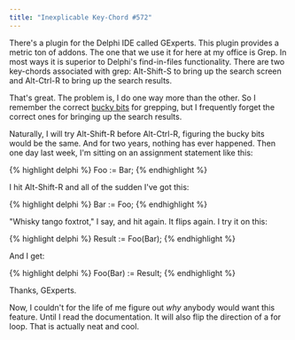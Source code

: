 ```yaml
---
title: "Inexplicable Key-Chord #572"
---
```

There's a plugin for the Delphi IDE called GExperts. This plugin provides a
metric ton of addons. The one that we use it for here at my office is Grep. In
most ways it is superior to Delphi's find-in-files functionality. There are
two key-chords associated with grep: Alt-Shift-S to bring up the search screen
and Alt-Ctrl-R to bring up the search results.

That's great. The problem is, I do one way more than the other. So I remember
the correct [bucky bits][1] for grepping, but I frequently forget the correct
ones for bringing up the search results.

Naturally, I will try Alt-Shift-R before Alt-Ctrl-R, figuring the bucky bits
would be the same. And for two years, nothing has ever happened. Then one day
last week, I'm sitting on an assignment statement like this:

{% highlight delphi %}
Foo := Bar;
{% endhighlight %}

I hit Alt-Shift-R and all of the sudden I've got this:

{% highlight delphi %}
Bar := Foo;
{% endhighlight %}

"Whisky tango foxtrot," I say, and hit again. It flips again. I try it on
this:

{% highlight delphi %}
Result := Foo(Bar);
{% endhighlight %}

And I get:

{% highlight delphi %}
Foo(Bar) := Result;
{% endhighlight %}

Thanks, GExperts.

Now, I couldn't for the life of me figure out _why_ anybody would want this
feature. Until I read the documentation. It will also flip the direction of a
for loop. That is actually neat and cool.

   [1]: http://www.catb.org/jargon/html/B/bucky-bits.html

